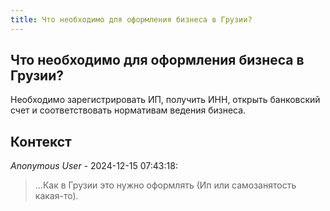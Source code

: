 ```yaml
---
title: Что необходимо для оформления бизнеса в Грузии?
---
```


## Что необходимо для оформления бизнеса в Грузии?

Необходимо зарегистрировать ИП, получить ИНН, открыть банковский счет и соответствовать нормативам ведения бизнеса.

## Контекст

_Anonymous User_ - 2024-12-15 07:43:18:

> ...Как в Грузии это нужно оформлять (Ип или самозанятость какая-то).
